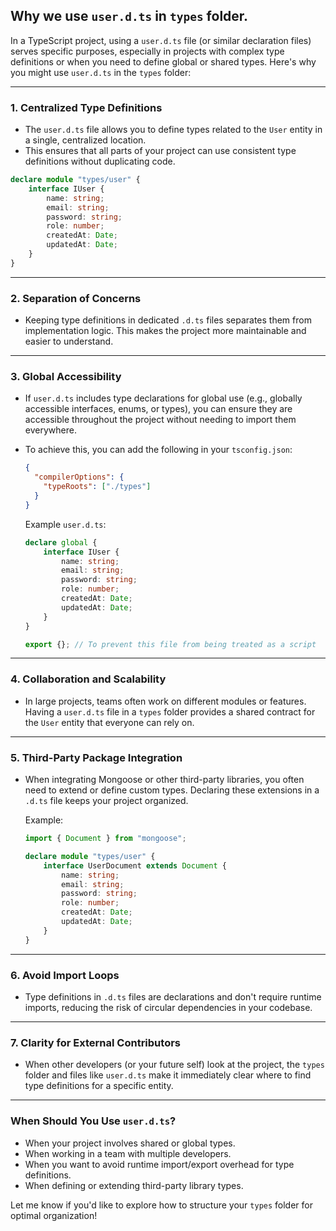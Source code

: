 ## Why we use `user.d.ts` in `types` folder.


In a TypeScript project, using a `user.d.ts` file (or similar declaration files) serves specific purposes, especially in projects with complex type definitions or when you need to define global or shared types. Here's why you might use `user.d.ts` in the `types` folder:

---

### 1. **Centralized Type Definitions**
   - The `user.d.ts` file allows you to define types related to the `User` entity in a single, centralized location.
   - This ensures that all parts of your project can use consistent type definitions without duplicating code.

   ```typescript
   declare module "types/user" {
       interface IUser {
           name: string;
           email: string;
           password: string;
           role: number;
           createdAt: Date;
           updatedAt: Date;
       }
   }
   ```

---

### 2. **Separation of Concerns**
   - Keeping type definitions in dedicated `.d.ts` files separates them from implementation logic. This makes the project more maintainable and easier to understand.

---

### 3. **Global Accessibility**
   - If `user.d.ts` includes type declarations for global use (e.g., globally accessible interfaces, enums, or types), you can ensure they are accessible throughout the project without needing to import them everywhere.
   - To achieve this, you can add the following in your `tsconfig.json`:

     ```json
     {
       "compilerOptions": {
         "typeRoots": ["./types"]
       }
     }
     ```

     Example `user.d.ts`:
     ```typescript
     declare global {
         interface IUser {
             name: string;
             email: string;
             password: string;
             role: number;
             createdAt: Date;
             updatedAt: Date;
         }
     }

     export {}; // To prevent this file from being treated as a script
     ```

---

### 4. **Collaboration and Scalability**
   - In large projects, teams often work on different modules or features. Having a `user.d.ts` file in a `types` folder provides a shared contract for the `User` entity that everyone can rely on.

---

### 5. **Third-Party Package Integration**
   - When integrating Mongoose or other third-party libraries, you often need to extend or define custom types. Declaring these extensions in a `.d.ts` file keeps your project organized.

     Example:
     ```typescript
     import { Document } from "mongoose";

     declare module "types/user" {
         interface UserDocument extends Document {
             name: string;
             email: string;
             password: string;
             role: number;
             createdAt: Date;
             updatedAt: Date;
         }
     }
     ```

---

### 6. **Avoid Import Loops**
   - Type definitions in `.d.ts` files are declarations and don't require runtime imports, reducing the risk of circular dependencies in your codebase.

---

### 7. **Clarity for External Contributors**
   - When other developers (or your future self) look at the project, the `types` folder and files like `user.d.ts` make it immediately clear where to find type definitions for a specific entity.

---

### When Should You Use `user.d.ts`?

- When your project involves shared or global types.
- When working in a team with multiple developers.
- When you want to avoid runtime import/export overhead for type definitions.
- When defining or extending third-party library types.

Let me know if you'd like to explore how to structure your `types` folder for optimal organization!
